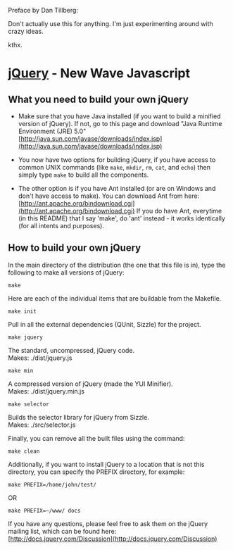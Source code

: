 Preface by Dan Tillberg:

Don't actually use this for anything.  I'm just experimenting around with crazy ideas.

kthx.




[jQuery](http://jquery.com/) - New Wave Javascript
================================

What you need to build your own jQuery
---------------------------------------
* Make sure that you have Java installed (if you want to build a minified version of jQuery).
If not, go to this page and download "Java Runtime Environment (JRE) 5.0"  
[http://java.sun.com/javase/downloads/index.jsp](http://java.sun.com/javase/downloads/index.jsp)

* You now have two options for building jQuery, if you have access to common UNIX commands (like `make`, `mkdir`, `rm`, `cat`, and `echo`) then simply type `make` to build all the components.

* The other option is if you have Ant installed (or are on Windows and don't have access to make). You can download Ant from here: [http://ant.apache.org/bindownload.cgi](http://ant.apache.org/bindownload.cgi)
If you do have Ant, everytime (in this README) that I say 'make', do 'ant' instead - it works identically (for all intents and purposes).

How to build your own jQuery
-----------------------------

In the main directory of the distribution (the one that this file is in), type
the following to make all versions of jQuery:

`make`

Here are each of the individual items that are buildable from the Makefile.

`make init`

Pull in all the external dependencies (QUnit, Sizzle) for the project.

`make jquery`

The standard, uncompressed, jQuery code.  
Makes: ./dist/jquery.js

`make min`

A compressed version of jQuery (made the YUI Minifier).  
Makes: ./dist/jquery.min.js

`make selector`

Builds the selector library for jQuery from Sizzle.  
Makes: ./src/selector.js

Finally, you can remove all the built files using the command:
  
`make clean`

Additionally, if you want to install jQuery to a location that is not this
directory, you can specify the PREFIX directory, for example:
  
`make PREFIX=/home/john/test/`

OR

`make PREFIX=~/www/ docs`

If you have any questions, please feel free to ask them on the jQuery
mailing list, which can be found here:  
[http://docs.jquery.com/Discussion](http://docs.jquery.com/Discussion)
